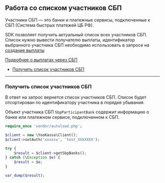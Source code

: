 ## Работа со списком участников СБП

Участники СБП — это банки и платежные сервисы, подключенные к СБП (Система быстрых платежей ЦБ РФ).

SDK позволяет получить актуальный список всех участников СБП.
Список нужно вывести получателю выплаты, идентификатор выбранного участника СБП необходимо использовать в запросе на [создание выплаты](06-payouts.md#Запрос-на-выплату-продавцу)

[Подробнее о выплатах через СБП](https://yookassa.ru/developers/payouts/making-payouts/sbp)

* [Получить список участников СБП](#Получить-список-участников-СБП)

---

### Получить список участников СБП <a name="Получить-список-участников-СБП"></a>

В ответ на запрос вернется список участников СБП. Список будет отсортирован по идентификатору участника в порядке убывания.

Объект участника СБП `SbpParticipantBank` содержит информацию о банке или платежном сервисе, подключенном к СБП.

```php
require_once 'vendor/autoload.php';

$client = new \YooKassa\Client();
$client->setAuth('xxxxxx', 'test_XXXXXXX');

try {
    $result = $client->getSbpBanks();
} catch (\Exception $e) {
    $result = $e;
}

var_dump($result);
```

